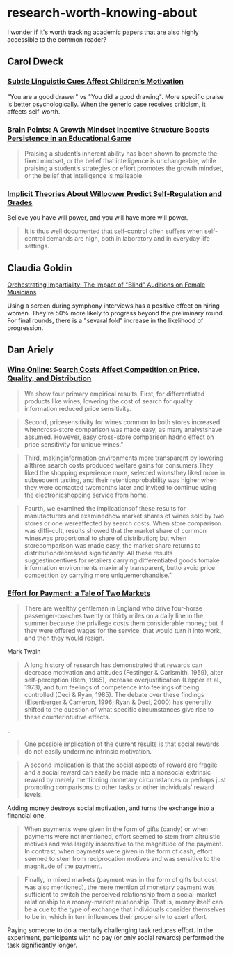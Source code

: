 # research-worth-knowing-about
I wonder if it's worth tracking academic papers that are also highly accessible to the common reader?

## Carol Dweck

### [Subtle Linguistic Cues Affect Children’s Motivation](https://psychology.stanford.edu/sites/all/files/Suble%20linguistic%20cues%20impact%20children's%20motivation_0.pdf)
"You are a good drawer" vs "You did a good drawing". More specific praise is better psychologically. When the generic case receives criticism, it affects self-worth.

### [Brain Points: A Growth Mindset Incentive Structure Boosts Persistence in an Educational Game](https://psychology.stanford.edu/sites/all/files/brainpoints_chi.pdf)
> Praising a student’s inherent ability has been shown to promote the fixed mindset, or the belief that intelligence is unchangeable, while praising a student’s strategies or effort promotes the growth mindset, or the belief that intelligence is malleable.

### [Implicit Theories About Willpower Predict Self-Regulation and Grades](https://psychology.stanford.edu/sites/all/files/Implicit%20Theories%20about%20Willpower%20Predict%20Self%20Regulation%20and%20Grades%20in%20Everyday%20_Job%20et%20al%202015%20.pdf)
Believe you have will power, and you will have more will power.

> It is thus well documented that self-control often suffers when self-control demands are high, both in laboratory and in everyday life settings.

## Claudia Goldin
[Orchestrating Impartiality: The Impact of "Blind" Auditions on Female Musicians ](http://scholar.harvard.edu/files/goldin/files/orchestrating_impartiality_the_effect_of_blind_auditions_on_female_musicians.pdf)

Using a screen during symphony interviews has a positive effect on hiring women. They're 50% more likely to progress beyond the preliminary round. For final rounds, there is a "sevaral fold" increase in the likelihood of progression.

## Dan Ariely

### [Wine Online: Search Costs Affect Competition on Price, Quality, and Distribution](http://web.mit.edu/ariely/www/MIT/Papers/wine.pdf)
> We show four primary empirical results. First, for differentiated products like wines, lowering the cost of search for quality information reduced price sensitivity.

> Second, pricesensitivity for wines common to both stores increased whencross-store comparison was made easy, as many analystshave assumed. However, easy cross-store comparison hadno effect on price sensitivity for unique wines."

> Third, makinginformation environments more transparent by lowering allthree search costs produced welfare gains for consumers.They liked the shopping experience more, selected winesthey liked more in subsequent tasting, and their retentionprobability was higher when they were contacted twomonths later and invited to continue using the electronicshopping service from home.

> Fourth, we examined the implicationsof these results for manufacturers and examinedhow market shares of wines sold by two stores or one wereaffected by search costs. When store comparison was diffi-cult, results showed that the market share of common wineswas proportional to share of distribution; but when storecomparison was made easy, the market share returns to distributiondecreased significantly. All these results suggestincentives for retailers carrying differentiated goods tomake information environments maximally transparent, butto avoid price competition by carrying more uniquemerchandise."

### [Effort for Payment: a Tale of Two Markets](http://web.mit.edu/ariely/www/MIT/Papers/2markets.pdf)

> There are wealthy gentleman in England who drive four-horse passenger-coaches twenty or thirty miles on a daily line in the summer because the privilege costs them considerable money; but if they were offered wages for the service, that would turn it into work, and then they would resign.

Mark Twain

> A long history of research has demonstrated that rewards can decrease motivation and attitudes (Festinger & Carlsmith, 1959), alter self-perception (Bem, 1965), increase overjustification (Lepper et al., 1973), and turn feelings of competence into feelings of being controlled (Deci & Ryan, 1985). The debate over these findings (Eisenberger & Cameron, 1996; Ryan & Deci, 2000) has generally shifted to the question of what specific circumstances give rise to these counterintuitive effects.

..

> One possible implication of the current results is that social rewards do not easily undermine intrinsic motivation.

> A second implication is that the social aspects of reward are fragile and a social reward can easily be made into a nonsocial extrinsic reward by merely mentioning monetary circumstances or perhaps just promoting comparisons to other tasks or other individuals’ reward levels.

Adding money destroys social motivation, and turns the exchange into a financial one.

> When payments were given in the form of gifts (candy) or when payments were not mentioned, effort seemed to stem from altruistic motives and was largely insensitive to the magnitude of the payment. In contrast, when payments were given in the form of cash, effort seemed to stem from reciprocation motives and was sensitive to the magnitude of the payment. 

> Finally, in mixed markets (payment was in the form of gifts but cost was also mentioned), the mere mention of monetary payment was sufficient to switch the perceived relationship from a social-market relationship to a money-market relationship. That is, money itself can be a cue to the type of exchange that individuals consider themselves to be in, which in turn influences their propensity to exert effort.

Paying someone to do a mentally challenging task reduces effort. In the experiment, participants with no pay (or only social rewards) performed the task significantly longer.


